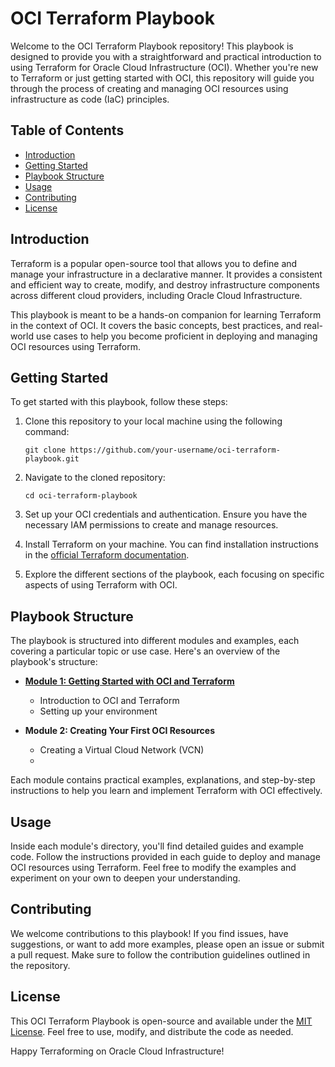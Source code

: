 # OCI Terraform Playbook

Welcome to the OCI Terraform Playbook repository! This playbook is designed to provide you with a straightforward and practical introduction to using Terraform for Oracle Cloud Infrastructure (OCI). Whether you're new to Terraform or just getting started with OCI, this repository will guide you through the process of creating and managing OCI resources using infrastructure as code (IaC) principles.

## Table of Contents

- [Introduction](#introduction)
- [Getting Started](#getting-started)
- [Playbook Structure](#playbook-structure)
- [Usage](#usage)
- [Contributing](#contributing)
- [License](#license)

## Introduction

Terraform is a popular open-source tool that allows you to define and manage your infrastructure in a declarative manner. It provides a consistent and efficient way to create, modify, and destroy infrastructure components across different cloud providers, including Oracle Cloud Infrastructure.

This playbook is meant to be a hands-on companion for learning Terraform in the context of OCI. It covers the basic concepts, best practices, and real-world use cases to help you become proficient in deploying and managing OCI resources using Terraform.

## Getting Started

To get started with this playbook, follow these steps:

1. Clone this repository to your local machine using the following command:
   ```
   git clone https://github.com/your-username/oci-terraform-playbook.git
   ```

2. Navigate to the cloned repository:
   ```
   cd oci-terraform-playbook
   ```

3. Set up your OCI credentials and authentication. Ensure you have the necessary IAM permissions to create and manage resources.

4. Install Terraform on your machine. You can find installation instructions in the [official Terraform documentation](https://learn.hashicorp.com/tutorials/terraform/install-cli).

5. Explore the different sections of the playbook, each focusing on specific aspects of using Terraform with OCI.

## Playbook Structure

The playbook is structured into different modules and examples, each covering a particular topic or use case. Here's an overview of the playbook's structure:

- **[Module 1: Getting Started with OCI and Terraform](https://github.com/saurabhterna/terraform-oci/tree/main/Module-1)**
  - Introduction to OCI and Terraform
  - Setting up your environment

- **Module 2: Creating Your First OCI Resources**
  - Creating a Virtual Cloud Network (VCN)
  - 


Each module contains practical examples, explanations, and step-by-step instructions to help you learn and implement Terraform with OCI effectively.

## Usage

Inside each module's directory, you'll find detailed guides and example code. Follow the instructions provided in each guide to deploy and manage OCI resources using Terraform. Feel free to modify the examples and experiment on your own to deepen your understanding.

## Contributing

We welcome contributions to this playbook! If you find issues, have suggestions, or want to add more examples, please open an issue or submit a pull request. Make sure to follow the contribution guidelines outlined in the repository.

## License

This OCI Terraform Playbook is open-source and available under the [MIT License](LICENSE). Feel free to use, modify, and distribute the code as needed.

Happy Terraforming on Oracle Cloud Infrastructure!
